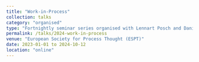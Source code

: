 ```yaml
---
title: "Work-in-Process"
collection: talks
category: "organised"
type: "Fortnightly seminar series organised with Lennart Posch and Daniel Bella"
permalink: /talks/2024-work-in-process
venue: "European Society for Process Thought (ESPT)"
date: 2023-01-01 to 2024-10-12
location: "online"
---
```

